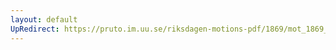 ```yaml
---
layout: default
UpRedirect: https://pruto.im.uu.se/riksdagen-motions-pdf/1869/mot_1869__fk__7/mot_1869__fk__7-002.pdf
---
```

